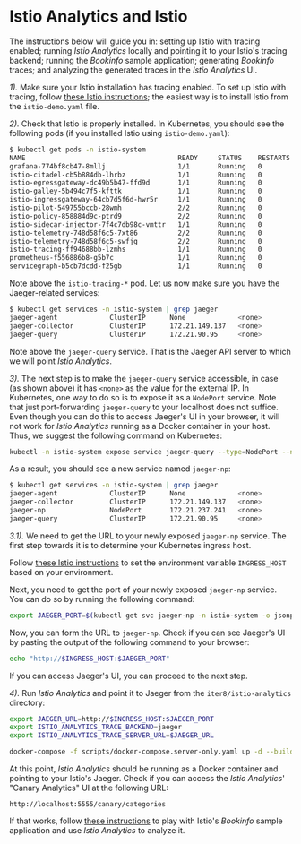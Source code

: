 # Istio Analytics and Istio

The instructions below will guide you in: setting up Istio with tracing enabled; running _Istio Analytics_ locally and pointing it to your Istio's tracing backend; running the _Bookinfo_ sample application; generating _Bookinfo_ traces; and analyzing the generated traces in the _Istio Analytics_ UI.

 *1).* Make sure your Istio installation has tracing enabled. To set up Istio with tracing, follow [these Istio instructions](https://istio.io/docs/tasks/telemetry/distributed-tracing/#before-you-begin); the easiest way is to install Istio from the `istio-demo.yaml` file.

 *2).* Check that Istio is properly installed. In Kubernetes, you should see the following pods (if you installed Istio using `istio-demo.yaml`):

 ```bash
$ kubectl get pods -n istio-system
NAME                                      READY     STATUS    RESTARTS   AGE
grafana-774bf8cb47-8mllj                  1/1       Running   0          5d
istio-citadel-cb5b884db-lhrbz             1/1       Running   0          5d
istio-egressgateway-dc49b5b47-ffd9d       1/1       Running   0          5d
istio-galley-5b494c7f5-kfttk              1/1       Running   0          5d
istio-ingressgateway-64cb7d5f6d-hwr5r     1/1       Running   0          5d
istio-pilot-549755bccb-28wmh              2/2       Running   0          5d
istio-policy-858884d9c-ptrd9              2/2       Running   0          5d
istio-sidecar-injector-7f4c7db98c-vmttr   1/1       Running   0          5d
istio-telemetry-748d58f6c5-7xt86          2/2       Running   0          2d
istio-telemetry-748d58f6c5-swfjg          2/2       Running   0          5d
istio-tracing-ff94688bb-lzmhs             1/1       Running   0          5d
prometheus-f556886b8-g5b7c                1/1       Running   0          5d
servicegraph-b5cb7dcdd-f25gb              1/1       Running   0          5d
 ```

Note above the `istio-tracing-*` pod. Let us now make sure you have the Jaeger-related services:

 ```bash
 $ kubectl get services -n istio-system | grep jaeger
jaeger-agent             ClusterIP      None             <none>        5775/UDP,6831/UDP,6832/UDP                                                                                                5d
jaeger-collector         ClusterIP      172.21.149.137   <none>        14267/TCP,14268/TCP                                                                                                       5d
jaeger-query             ClusterIP      172.21.90.95     <none>        16686/TCP
 ```

Note above the `jaeger-query` service. That is the Jaeger API server to which we will point _Istio Analytics_.

*3).* The next step is to make the `jaeger-query` service accessible, in case (as shown above) it has `<none>` as the value for the external IP. In Kubernetes, one way to do so is to expose it as a `NodePort` service. Note that just port-forwarding `jaeger-query` to your localhost does not suffice. Even though you can do this to access Jaeger's UI in your browser, it will not work for _Istio Analytics_ running as a Docker container in your host. Thus, we suggest the following command on Kubernetes:

```bash
kubectl -n istio-system expose service jaeger-query --type=NodePort --name=jaeger-np
```

As a result, you should see a new service named `jaeger-np`:

```bash
$ kubectl get services -n istio-system | grep jaeger
jaeger-agent             ClusterIP      None             <none>        5775/UDP,6831/UDP,6832/UDP                                                                                                5d
jaeger-collector         ClusterIP      172.21.149.137   <none>        14267/TCP,14268/TCP                                                                                                       5d
jaeger-np                NodePort       172.21.237.241   <none>        16686:31955/TCP                                                                                                           1m
jaeger-query             ClusterIP      172.21.90.95     <none>        16686/TCP
```

*3.1).* We need to get the URL to your newly exposed `jaeger-np` service. The first step towards it is to determine your Kubernetes ingress host.

Follow [these Istio instructions](https://istio.io/docs/tasks/traffic-management/ingress/#determining-the-ingress-ip-and-ports) to set the environment variable `INGRESS_HOST` based on your environment.

Next, you need to get the port of your newly exposed `jaeger-np` service. You can do so by running the following command:

```bash
export JAEGER_PORT=$(kubectl get svc jaeger-np -n istio-system -o jsonpath='{.spec.ports[0].nodePort}')
```

Now, you can form the URL to `jaeger-np`. Check if you can see Jaeger's UI by pasting the output of the following command to your browser:

```bash
echo "http://$INGRESS_HOST:$JAEGER_PORT"
```

If you can access Jaeger's UI, you can proceed to the next step.

*4).* Run _Istio Analytics_ and point it to Jaeger from the `iter8/istio-analytics` directory:

```bash
export JAEGER_URL=http://$INGRESS_HOST:$JAEGER_PORT
export ISTIO_ANALYTICS_TRACE_BACKEND=jaeger
export ISTIO_ANALYTICS_TRACE_SERVER_URL=$JAEGER_URL

docker-compose -f scripts/docker-compose.server-only.yaml up -d --build
```

At this point, _Istio Analytics_ should be running as a Docker container and pointing to your Istio's Jaeger. Check if you can access the _Istio Analytics_' "Canary Analytics" UI at the following URL:

```url
http://localhost:5555/canary/categories
```

If that works, follow [these instructions](bookinfo-traces.md) to play with Istio's _Bookinfo_ sample application and use _Istio Analytics_ to analyze it.